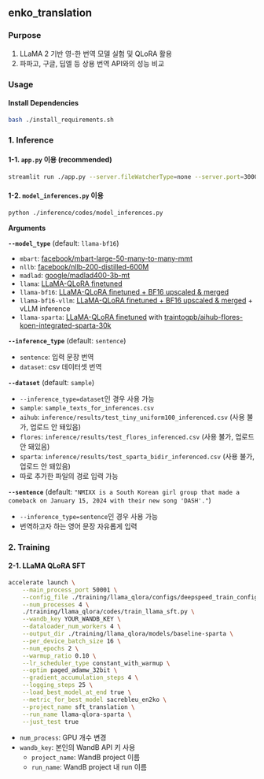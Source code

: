 ## enko_translation

### Purpose
1. LLaMA 2 기반 영-한 번역 모델 실험 및 QLoRA 활용
2. 파파고, 구글, 딥엘 등 상용 번역 API와의 성능 비교

### Usage
#### Install Dependencies
```bash
bash ./install_requirements.sh
```

### 1. Inference
#### 1-1. `app.py` 이용 (recommended)
```bash
streamlit run ./app.py --server.fileWatcherType=none --server.port=30001
```

#### 1-2. `model_inferences.py` 이용
```bash
python ./inference/codes/model_inferences.py
```
__Arguments__

__`--model_type`__ (default: `llama-bf16`)
- `mbart`: [facebook/mbart-large-50-many-to-many-mmt](https://huggingface.co/facebook/mbart-large-50-many-to-many-mmt)
- `nllb`: [facebook/nllb-200-distilled-600M](https://huggingface.co/facebook/nllb-200-distilled-600M)
- `madlad`: [google/madlad400-3b-mt](https://huggingface.co/google/madlad400-3b-mt)
- `llama`: [LLaMA-QLoRA finetuned](https://huggingface.co/traintogpb/llama-2-en2ko-translator-7b-qlora-adapter)
- `llama-bf16`: [LLaMA-QLoRA finetuned + BF16 upscaled & merged](https://huggingface.co/traintogpb/llama-2-en2ko-translator-7b-qlora-bf16-upscaled)
- `llama-bf16-vllm`: [LLaMA-QLoRA finetuned + BF16 upscaled & merged](https://huggingface.co/traintogpb/llama-2-en2ko-translator-7b-qlora-bf16-upscaled) + vLLM inference
- `llama-sparta`: [LLaMA-QLoRA finetuned](https://huggingface.co/traintogpb/llama-2-enko-translator-7b-qlora-adapter) with [traintogpb/aihub-flores-koen-integrated-sparta-30k](https://huggingface.co/datasets/traintogpb/aihub-flores-koen-integrated-sparta-30k)

__`--inference_type`__ (default: `sentence`)
- `sentence`: 입력 문장 번역
- `dataset`: csv 데이터셋 번역

__`--dataset`__ (default: `sample`)
- `--inference_type=dataset`인 경우 사용 가능
- `sample`: `sample_texts_for_inferences.csv`
- `aihub`: `inference/results/test_tiny_uniform100_inferenced.csv` (사용 불가, 업로드 안 돼있음)
- `flores`: `inference/results/test_flores_inferenced.csv` (사용 불가, 업로드 안 돼있음)
- `sparta`: `inference/results/test_sparta_bidir_inferenced.csv` (사용 불가, 업로드 안 돼있음)
- 따로 추가한 파일의 경로 입력 가능

__`--sentence`__ (default: `"NMIXX is a South Korean girl group that made a comeback on January 15, 2024 with their new song 'DASH'."`)
- `--inference_type=sentence`인 경우 사용 가능
- 번역하고자 하는 영어 문장 자유롭게 입력

### 2. Training
#### 2-1. LLaMA QLoRA SFT
```bash
accelerate launch \
    --main_process_port 50001 \
    --config_file ./training/llama_qlora/configs/deepspeed_train_config_bf16.yaml \
    --num_processes 4 \
    ./training/llama_qlora/codes/train_llama_sft.py \
    --wandb_key YOUR_WANDB_KEY \
    --dataloader_num_workers 4 \
    --output_dir ./training/llama_qlora/models/baseline-sparta \
    --per_device_batch_size 16 \
    --num_epochs 2 \
    --warmup_ratio 0.10 \
    --lr_scheduler_type constant_with_warmup \
    --optim paged_adamw_32bit \
    --gradient_accumulation_steps 4 \
    --logging_steps 25 \
    --load_best_model_at_end true \
    --metric_for_best_model sacrebleu_en2ko \
    --project_name sft_translation \
    --run_name llama-qlora-sparta \
    --just_test true
```
- `num_process`: GPU 개수 변경
- `wandb_key`: 본인의 WandB API 키 사용
  - `project_name`: WandB project 이름
  - `run_name`: WandB project 내 run 이름

